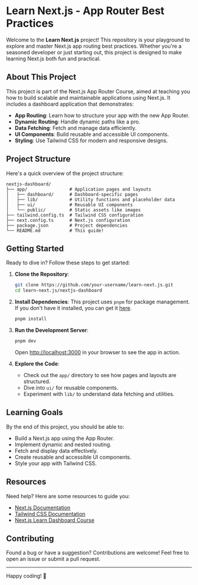 # Learn Next.js - App Router Best Practices

Welcome to the **Learn Next.js** project! This repository is your playground to explore and master Next.js app routing best practices. Whether you're a seasoned developer or just starting out, this project is designed to make learning Next.js both fun and practical.

## About This Project

This project is part of the Next.js App Router Course, aimed at teaching you how to build scalable and maintainable applications using Next.js. It includes a dashboard application that demonstrates:

- **App Routing**: Learn how to structure your app with the new App Router.
- **Dynamic Routing**: Handle dynamic paths like a pro.
- **Data Fetching**: Fetch and manage data efficiently.
- **UI Components**: Build reusable and accessible UI components.
- **Styling**: Use Tailwind CSS for modern and responsive designs.

## Project Structure

Here's a quick overview of the project structure:

```
nextjs-dashboard/
├── app/                # Application pages and layouts
│   ├── dashboard/      # Dashboard-specific pages
│   ├── lib/            # Utility functions and placeholder data
│   ├── ui/             # Reusable UI components
│   └── public/         # Static assets like images
├── tailwind.config.ts  # Tailwind CSS configuration
├── next.config.ts      # Next.js configuration
├── package.json        # Project dependencies
└── README.md           # This guide!
```

## Getting Started

Ready to dive in? Follow these steps to get started:

1. **Clone the Repository**:
   ```bash
   git clone https://github.com/your-username/learn-next.js.git
   cd learn-next.js/nextjs-dashboard
   ```

2. **Install Dependencies**:
   This project uses `pnpm` for package management. If you don't have it installed, you can get it [here](https://pnpm.io/installation).
   ```bash
   pnpm install
   ```

3. **Run the Development Server**:
   ```bash
   pnpm dev
   ```
   Open [http://localhost:3000](http://localhost:3000) in your browser to see the app in action.

4. **Explore the Code**:
   - Check out the `app/` directory to see how pages and layouts are structured.
   - Dive into `ui/` for reusable components.
   - Experiment with `lib/` to understand data fetching and utilities.

## Learning Goals

By the end of this project, you should be able to:

- Build a Next.js app using the App Router.
- Implement dynamic and nested routing.
- Fetch and display data effectively.
- Create reusable and accessible UI components.
- Style your app with Tailwind CSS.

## Resources

Need help? Here are some resources to guide you:

- [Next.js Documentation](https://nextjs.org/docs)
- [Tailwind CSS Documentation](https://tailwindcss.com/docs)
- [Next.js Learn Dashboard Course](https://nextjs.org/learn)

## Contributing

Found a bug or have a suggestion? Contributions are welcome! Feel free to open an issue or submit a pull request.

---

Happy coding! 🚀